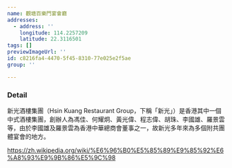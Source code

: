 ```yaml
---
name: 觀塘百樂門宴會廳
addresses:
  - address: ''
    longitude: 114.2257209
    latitude: 22.3116501
tags: []
previewImageUrl: ''
id: c8216fa4-4470-5f45-8310-77e025e2f5ae
group: ''

---
```

### Detail
新光酒樓集團（Hsin Kuang Restaurant Group，下稱「新光」）是香港其中一個中式酒樓集團，創辦人為馮佳、何耀炯、黃光偉、程志偉、胡珠、李國雄、羅景雲等，由於李國雄及羅景雲為香港中華總商會董事之一，故新光多年來為多個附共團體宴會的地方。

https://zh.wikipedia.org/wiki/%E6%96%B0%E5%85%89%E9%85%92%E6%A8%93%E9%9B%86%E5%9C%98
